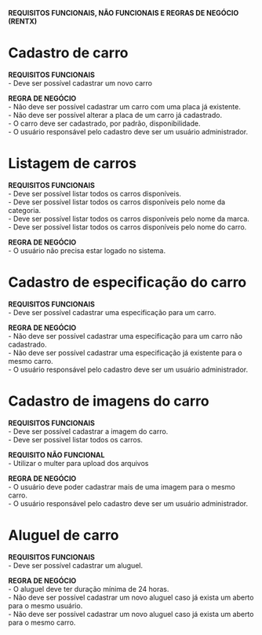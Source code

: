 **REQUISITOS FUNCIONAIS, NÃO FUNCIONAIS E REGRAS DE NEGÓCIO (RENTX)**

# Cadastro de carro
  **REQUISITOS FUNCIONAIS** <br>
    - Deve ser possível cadastrar um novo carro <br>

  **REGRA DE NEGÓCIO**<br>
    - Não deve ser possível cadastrar um carro com uma placa já existente.<br>
    - Não deve ser possível alterar a placa de um carro já cadastrado.<br>
    - O carro deve ser cadastrado, por padrão, disponibilidade.<br>
    - O usuário responsável pelo cadastro deve ser um usuário administrador.<br>

# Listagem de carros
  **REQUISITOS FUNCIONAIS**<br>
    - Deve ser possível listar todos os carros disponíveis. <br>
    - Deve ser possível listar todos os carros disponíveis pelo nome da categoria.<br>
    - Deve ser possível listar todos os carros disponíveis pelo nome da marca.<br>
    - Deve ser possível listar todos os carros disponíveis pelo nome do carro.<br>

**REGRA DE NEGÓCIO**<br>
    - O usuário não precisa estar logado no sistema.<br>

# Cadastro de especificação do carro
  **REQUISITOS FUNCIONAIS**<br>
    - Deve ser possível cadastrar uma especificação para um carro.<br>

**REGRA DE NEGÓCIO**<br>
    - Não deve ser possível cadastrar uma especificação para um carro não cadastrado.<br>
    - Não deve ser possível cadastrar uma especificação já existente para o mesmo carro.<br>
    - O usuário responsável pelo cadastro deve ser um usuário administrador.<br>

# Cadastro de imagens do carro
  **REQUISITOS FUNCIONAIS**<br>
    - Deve ser possível cadastrar a imagem do carro.<br>
    - Deve ser possivel listar todos os carros.<br>

**REQUISITO NÃO FUNCIONAL**<br>
    - Utilizar o multer para upload dos arquivos<br>

**REGRA DE NEGÓCIO**<br>
    - O usuário deve poder cadastrar mais de uma imagem para o mesmo carro.<br>
    - O usuário responsável pelo cadastro deve ser um usuário administrador.<br>

# Aluguel de carro
**REQUISITOS FUNCIONAIS**<br>
    - Deve ser possível cadastrar um aluguel.<br>

**REGRA DE NEGÓCIO**<br>
    - O aluguel deve ter duração mínima de 24 horas.<br>
    - Não deve ser possível cadastrar um novo aluguel caso já exista um aberto para o mesmo usuário. <br>
    - Não deve ser possível cadastrar um novo aluguel caso já exista um aberto para o mesmo carro. <br>
